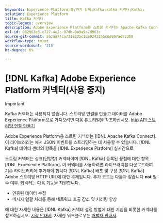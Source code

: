 ```yaml
---
keywords: Experience Platform;홈;인기 항목;kafka;kafka 커넥터;Kafka;
solution: Experience Platform
title: Kafka 커넥터
topic-legacy: overview
description: Adobe Experience Platform용 스트림 커넥터는 Apache Kafka Connect를 기반으로 합니다. 이 라이브러리는 데이터 센터의 Kafka 항목에서 실시간으로 Experience Platform으로 바로 JSON 이벤트를 스트리밍하는 데 사용할 수 있습니다.
exl-id: 062963e5-c727-4c2c-97db-8a9a5a7d903c
source-git-commit: 5a3aa74ca7319235c10902422abc0e897ad823b8
workflow-type: tm+mt
source-wordcount: '216'
ht-degree: 0%

---
```


# [!DNL Kafka] Adobe Experience Platform 커넥터(사용 중지)

>[!IMPORTANT]
>
>Kafka 커넥터는 사용되지 않습니다. 스트리밍 연결을 만들고 데이터를 Adobe Experience Platform으로 가져오려면 다음 튜토리얼을 참조하십시오. [http API 스트리밍 연결 만들기](../../sources/connectors/streaming/http.md)

Adobe Experience Platform용 스트림 커넥터는 [!DNL Apache Kafka Connect]. 이 라이브러리는 에서 JSON 이벤트를 스트리밍하는 데 사용할 수 있습니다. [!DNL Kafka] 데이터 센터의 항목을 [!DNL Experience Platform] 실시간으로

스트림 커넥터는 싱크(단방향) 커넥터이며 [!DNL Kafka] 등록된 끝점에 대한 항목 [!DNL Experience Platform]. 이 커넥터를 사용하려면 라이브러리를 다운로드하여 기존 라이브러리에 추가해야 합니다 [!DNL Kafka] 배포 및 구성 [!DNL Kafka] Adobe 스트리밍 HTTP URL에 대한 주제입니다. 추가 코드는 다음과 같습니다 **not** 필수 여부. 커넥터는 다음 기능을 지원합니다.

- 인증된 데이터 수집
- 메시지 일괄 처리를 통해 네트워크 호출 감소 및 처리량 향상

에 대한 자세한 내용은 [!DNL Kafka] 커넥터 설정 방법에 대한 지침을 비롯한 커넥터를 참조하십시오. [시작 안내서](https://github.com/adobe/experience-platform-streaming-connect). 자세한 워크플로우는 [개발자 안내서](https://www.adobe.com/go/kafka-connector-developer-guide).
